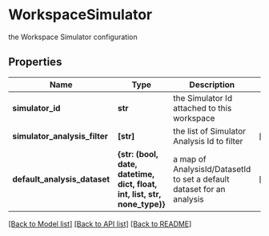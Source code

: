 # WorkspaceSimulator

the Workspace Simulator configuration

## Properties
Name | Type | Description | Notes
------------ | ------------- | ------------- | -------------
**simulator_id** | **str** | the Simulator Id attached to this workspace | 
**simulator_analysis_filter** | **[str]** | the list of Simulator Analysis Id to filter | [optional] 
**default_analysis_dataset** | **{str: (bool, date, datetime, dict, float, int, list, str, none_type)}** | a map of AnalysisId/DatasetId to set a default dataset for an analysis | [optional] 

[[Back to Model list]](../README.md#documentation-for-models) [[Back to API list]](../README.md#documentation-for-api-endpoints) [[Back to README]](../README.md)


